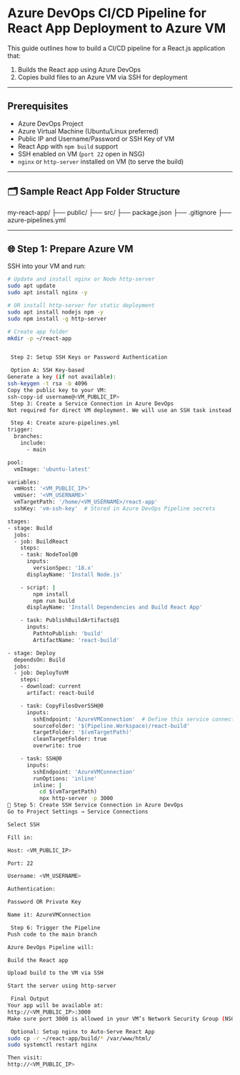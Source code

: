 #  Azure DevOps CI/CD Pipeline for React App Deployment to Azure VM

This guide outlines how to build a CI/CD pipeline for a React.js application that:
1. Builds the React app using Azure DevOps
2. Copies build files to an Azure VM via SSH for deployment

---

##  Prerequisites

- Azure DevOps Project
- Azure Virtual Machine (Ubuntu/Linux preferred)
- Public IP and Username/Password or SSH Key of VM
- React App with `npm build` support
- SSH enabled on VM (`port 22` open in NSG)
- `nginx` or `http-server` installed on VM (to serve the build)

---

## 🗂️ Sample React App Folder Structure

my-react-app/
├── public/
├── src/
├── package.json
├── .gitignore
├── azure-pipelines.yml


---

## 🌐 Step 1: Prepare Azure VM

SSH into your VM and run:

```bash
# Update and install nginx or Node http-server
sudo apt update
sudo apt install nginx -y

# OR install http-server for static deployment
sudo apt install nodejs npm -y
sudo npm install -g http-server

# Create app folder
mkdir -p ~/react-app


 Step 2: Setup SSH Keys or Password Authentication

 Option A: SSH Key-based
Generate a key (if not available):
ssh-keygen -t rsa -b 4096
Copy the public key to your VM:
ssh-copy-id username@<VM_PUBLIC_IP>
 Step 3: Create a Service Connection in Azure DevOps
Not required for direct VM deployment. We will use an SSH task instead.

 Step 4: Create azure-pipelines.yml
trigger:
  branches:
    include:
      - main

pool:
  vmImage: 'ubuntu-latest'

variables:
  vmHost: '<VM_PUBLIC_IP>'
  vmUser: '<VM_USERNAME>'
  vmTargetPath: '/home/<VM_USERNAME>/react-app'
  sshKey: 'vm-ssh-key'  # Stored in Azure DevOps Pipeline secrets

stages:
- stage: Build
  jobs:
  - job: BuildReact
    steps:
    - task: NodeTool@0
      inputs:
        versionSpec: '18.x'
      displayName: 'Install Node.js'

    - script: |
        npm install
        npm run build
      displayName: 'Install Dependencies and Build React App'

    - task: PublishBuildArtifacts@1
      inputs:
        PathtoPublish: 'build'
        ArtifactName: 'react-build'

- stage: Deploy
  dependsOn: Build
  jobs:
  - job: DeployToVM
    steps:
    - download: current
      artifact: react-build

    - task: CopyFilesOverSSH@0
      inputs:
        sshEndpoint: 'AzureVMConnection'  # Define this service connection in project settings (SSH)
        sourceFolder: '$(Pipeline.Workspace)/react-build'
        targetFolder: '$(vmTargetPath)'
        cleanTargetFolder: true
        overwrite: true

    - task: SSH@0
      inputs:
        sshEndpoint: 'AzureVMConnection'
        runOptions: 'inline'
        inline: |
          cd $(vmTargetPath)
          npx http-server -p 3000
🔐 Step 5: Create SSH Service Connection in Azure DevOps
Go to Project Settings → Service Connections

Select SSH

Fill in:

Host: <VM_PUBLIC_IP>

Port: 22

Username: <VM_USERNAME>

Authentication:

Password OR Private Key

Name it: AzureVMConnection

 Step 6: Trigger the Pipeline
Push code to the main branch

Azure DevOps Pipeline will:

Build the React app

Upload build to the VM via SSH

Start the server using http-server

 Final Output
Your app will be available at:
http://<VM_PUBLIC_IP>:3000
Make sure port 3000 is allowed in your VM’s Network Security Group (NSG).

 Optional: Setup nginx to Auto-Serve React App
sudo cp -r ~/react-app/build/* /var/www/html/
sudo systemctl restart nginx

Then visit:
http://<VM_PUBLIC_IP>

